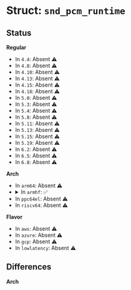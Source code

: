 # Struct: <code>snd_pcm_runtime</code>

## Status
<b>Regular</b>
<ul>
<li>
In <code>4.4</code>: Absent ⚠️
</li>
<li>
In <code>4.8</code>: Absent ⚠️
</li>
<li>
In <code>4.10</code>: Absent ⚠️
</li>
<li>
In <code>4.13</code>: Absent ⚠️
</li>
<li>
In <code>4.15</code>: Absent ⚠️
</li>
<li>
In <code>4.18</code>: Absent ⚠️
</li>
<li>
In <code>5.0</code>: Absent ⚠️
</li>
<li>
In <code>5.3</code>: Absent ⚠️
</li>
<li>
In <code>5.4</code>: Absent ⚠️
</li>
<li>
In <code>5.8</code>: Absent ⚠️
</li>
<li>
In <code>5.11</code>: Absent ⚠️
</li>
<li>
In <code>5.13</code>: Absent ⚠️
</li>
<li>
In <code>5.15</code>: Absent ⚠️
</li>
<li>
In <code>5.19</code>: Absent ⚠️
</li>
<li>
In <code>6.2</code>: Absent ⚠️
</li>
<li>
In <code>6.5</code>: Absent ⚠️
</li>
<li>
In <code>6.8</code>: Absent ⚠️
</li>
</ul>
<b>Arch</b>
<ul>
<li>
In <code>arm64</code>: Absent ⚠️
</li>
<li>
<details>
<summary>In <code>armhf</code>: ✅</summary>

```c
struct snd_pcm_runtime {
    struct snd_pcm_substream *trigger_master;
    struct timespec trigger_tstamp;
    bool trigger_tstamp_latched;
    int overrange;
    snd_pcm_uframes_t avail_max;
    snd_pcm_uframes_t hw_ptr_base;
    snd_pcm_uframes_t hw_ptr_interrupt;
    long unsigned int hw_ptr_jiffies;
    long unsigned int hw_ptr_buffer_jiffies;
    snd_pcm_sframes_t delay;
    u64 hw_ptr_wrap;
    snd_pcm_access_t access;
    snd_pcm_format_t format;
    snd_pcm_subformat_t subformat;
    unsigned int rate;
    unsigned int channels;
    snd_pcm_uframes_t period_size;
    unsigned int periods;
    snd_pcm_uframes_t buffer_size;
    snd_pcm_uframes_t min_align;
    size_t byte_align;
    unsigned int frame_bits;
    unsigned int sample_bits;
    unsigned int info;
    unsigned int rate_num;
    unsigned int rate_den;
    unsigned int no_period_wakeup;
    int tstamp_mode;
    unsigned int period_step;
    snd_pcm_uframes_t start_threshold;
    snd_pcm_uframes_t stop_threshold;
    snd_pcm_uframes_t silence_threshold;
    snd_pcm_uframes_t silence_size;
    snd_pcm_uframes_t boundary;
    snd_pcm_uframes_t silence_start;
    snd_pcm_uframes_t silence_filled;
    union snd_pcm_sync_id sync;
    struct snd_pcm_mmap_status *status;
    struct snd_pcm_mmap_control *control;
    snd_pcm_uframes_t twake;
    wait_queue_head_t sleep;
    wait_queue_head_t tsleep;
    struct fasync_struct *fasync;
    void *private_data;
    void (*private_free)(struct snd_pcm_runtime *);
    struct snd_pcm_hardware hw;
    struct snd_pcm_hw_constraints hw_constraints;
    unsigned int timer_resolution;
    int tstamp_type;
    unsigned char *dma_area;
    dma_addr_t dma_addr;
    size_t dma_bytes;
    struct snd_dma_buffer *dma_buffer_p;
    struct snd_pcm_audio_tstamp_config audio_tstamp_config;
    struct snd_pcm_audio_tstamp_report audio_tstamp_report;
    struct timespec driver_tstamp;
};
```
</details>
</li>
<li>
In <code>ppc64el</code>: Absent ⚠️
</li>
<li>
In <code>riscv64</code>: Absent ⚠️
</li>
</ul>
<b>Flavor</b>
<ul>
<li>
In <code>aws</code>: Absent ⚠️
</li>
<li>
In <code>azure</code>: Absent ⚠️
</li>
<li>
In <code>gcp</code>: Absent ⚠️
</li>
<li>
In <code>lowlatency</code>: Absent ⚠️
</li>
</ul>

## Differences
<b>Arch</b>
<ul>
</ul>
